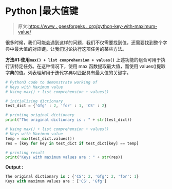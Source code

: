 # Python |最大值键

> 原文:[https://www . geesforgeks . org/python-key-with-maximum-value/](https://www.geeksforgeeks.org/python-keys-with-maximum-value/)

很多时候，我们可能会遇到这样的问题，我们不仅需要找到值，还需要找到整个字典中最大值的对应键。让我们讨论执行这项任务的某些方法。

**方法#1:使用`max() + list comprehension + values()`**
上述功能的组合可用于执行该特定任务。在这种情况下，使用 max 函数提取最大值，而使用 values()提取字典的值。列表理解用于迭代字典以匹配具有最大值的关键字。

```py
# Python3 code to demonstrate working of
# Keys with Maximum value
# Using max() + list comprehension + values()

# initializing dictionary
test_dict = {'Gfg' : 2, 'for' : 1, 'CS' : 2}

# printing original dictionary
print("The original dictionary is : " + str(test_dict))

# Using max() + list comprehension + values()
# Keys with Maximum value
temp = max(test_dict.values())
res = [key for key in test_dict if test_dict[key] == temp]

# printing result 
print("Keys with maximum values are : " + str(res))
```

**Output :**

```py
The original dictionary is : {'CS': 2, 'Gfg': 2, 'for': 1}
Keys with maximum values are : ['CS', 'Gfg']

```